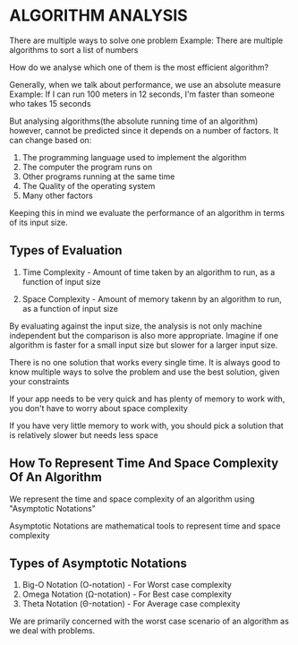 # ALGORITHM ANALYSIS

There are multiple ways to solve one problem
Example: There are multiple algorithms to sort a list of numbers

How do we analyse which one of them is the most efficient algorithm?

Generally, when we talk about performance, we use an absolute measure
Example: If I can run 100 meters in 12 seconds, I'm faster than someone who takes 15 seconds

But analysing algorithms(the absolute running time of an algorithm) however, cannot be predicted since it depends on a number of factors. It can change based on:

1. The programming language used to implement the algorithm
2. The computer the program runs on
3. Other programs running at the same time
4. The Quality of the operating system
5. Many other factors

Keeping this in mind we evaluate the performance of an algorithm in terms of its input size.

## Types of Evaluation

1. Time Complexity - Amount of time taken by an algorithm to run, as a function of input size

2. Space Complexity - Amount of memory takenn by an algorithm to run, as a function of input size

By evaluating against the input size, the analysis is not only machine independent but the comparison is also more appropriate. Imagine if one algorithm is faster for a small input size but slower for a larger input size.

There is no one solution that works every single time. It is always good to know multiple ways to solve the problem and use the best solution, given your constraints

If your app needs to be very quick and has plenty of memory to work with, you don't have to worry about space complexity

If you have very little memory to work with, you should pick a solution that is relatively slower but needs less space

## How To Represent Time And Space Complexity Of An Algorithm

We represent the time and space complexity of an algorithm using "Asymptotic Notations"

Asymptotic Notations are mathematical tools to represent time and space complexity

## Types of Asymptotic Notations

1. Big-O Notation (O-notation) - For Worst case complexity
2. Omega Notation (Ω-notation) - For Best case complexity
3. Theta Notation (Θ-notation) - For Average case complexity

We are primarily concerned with the worst case scenario of an algorithm as we deal with problems.
